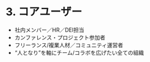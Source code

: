# 3. コアユーザー
- 社内メンバー／HR／DEI担当
- カンファレンス・プロジェクト参加者
- フリーランス/複業人材／コミュニティ運営者
- “人となり”を軸にチーム/コラボを広げたい全ての組織


